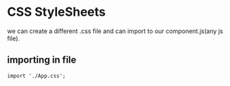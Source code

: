 # CSS StyleSheets
we can create a different .css file and can import to our component.js(any js file).
 
 ## importing in file
 ```
 import './App.css';
 ```
